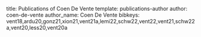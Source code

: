 title: Publications of Coen De Vente
template: publications-author
author: coen-de-vente
author_name: Coen De Vente
bibkeys: vent18,ardu20,gonz21,xion21,vent21a,lemi22,schw22,vent22,vent21,schw22a,vent20,less20,vent20a